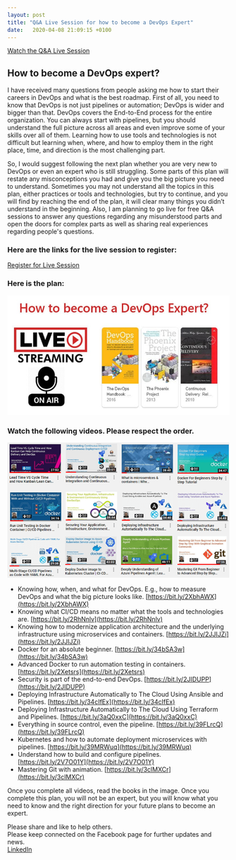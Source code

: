 ```yaml
---
layout: post
title: "Q&A Live Session for how to become a DevOps Expert"
date:   2020-04-08 21:09:15 +0100
---
```


[Watch the Q&A Live Session](https://www.youtube.com/watch?v=Er_VHqLTcA8)

## How to become a DevOps expert?

I have received many questions from people asking me how to start their careers in DevOps and what is the best roadmap. First of all, you need to know that DevOps is not just pipelines or automation; DevOps is wider and bigger than that. DevOps covers the End-to-End process for the entire organization. You can always start with pipelines, but you should understand the full picture across all areas and even improve some of your skills over all of them. Learning how to use tools and technologies is not difficult but learning when, where, and how to employ them in the right place, time, and direction is the most challenging part.

So, I would suggest following the next plan whether you are very new to DevOps or even an expert who is still struggling. Some parts of this plan will restate any misconceptions you had and give you the big picture you need to understand. Sometimes you may not understand all the topics in this plan, either practices or tools and technologies, but try to continue, and you will find by reaching the end of the plan, it will clear many things you didn’t understand in the beginning. Also, I am planning to go live for free Q&A sessions to answer any questions regarding any misunderstood parts and open the doors for complex parts as well as sharing real experiences regarding people's questions.

### Here are the links for the live session to register:

[Register for Live Session](https://bit.ly/3c6nRYr)

### Here is the plan:

[![DevOps Expert](/assets/images/2020/04/DevOps-Expert.jpg)](https://mohamedradwan.com/2020/04/08/qa-live-session-for-how-to-become-a-devops-expert/devops-expert/)

### Watch the following videos. Please respect the order.

[![DevOps Videos](/assets/images/2020/04/DevOps-Videos.png)](https://mohamedradwan.com/2020/04/08/qa-live-session-for-how-to-become-a-devops-expert/devops-videos/)

- Knowing how, when, and what for DevOps. E.g., how to measure DevOps and what the big picture looks like. [https://bit.ly/2XbhAWX](https://bit.ly/2XbhAWX)
- Knowing what CI/CD means no matter what the tools and technologies are. [https://bit.ly/2RhNnlv](https://bit.ly/2RhNnlv)
- Knowing how to modernize application architecture and the underlying infrastructure using microservices and containers. [https://bit.ly/2JJIJZi](https://bit.ly/2JJIJZi)
- Docker for an absolute beginner. [https://bit.ly/34bSA3w](https://bit.ly/34bSA3w)
- Advanced Docker to run automation testing in containers. [https://bit.ly/2Xetsrs](https://bit.ly/2Xetsrs)
- Security is part of the end-to-end DevOps. [https://bit.ly/2JIDUPP](https://bit.ly/2JIDUPP)
- Deploying Infrastructure Automatically to The Cloud Using Ansible and Pipelines. [https://bit.ly/34cIfEx](https://bit.ly/34cIfEx)
- Deploying Infrastructure Automatically to The Cloud Using Terraform and Pipelines. [https://bit.ly/3aQ0xxC](https://bit.ly/3aQ0xxC)
- Everything in source control, even the pipeline. [https://bit.ly/39FLrcQ](https://bit.ly/39FLrcQ)
- Kubernetes and how to automate deployment microservices with pipelines. [https://bit.ly/39MRWuq](https://bit.ly/39MRWuq)
- Understand how to build and configure pipelines. [https://bit.ly/2V7O01Y](https://bit.ly/2V7O01Y)
- Mastering Git with animation. [https://bit.ly/3clMXCr](https://bit.ly/3clMXCr)

Once you complete all videos, read the books in the image. Once you complete this plan, you will not be an expert, but you will know what you need to know and the right direction for your future plans to become an expert.

Please share and like to help others.  
Please keep connected on the Facebook page for further updates and news.  
[LinkedIn](https://lnkd.in/e52VkVC)
